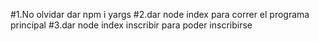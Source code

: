 #1.No olvidar dar npm i yargs
#2.dar node index para correr el programa principal
#3.dar node index inscribir para poder inscribirse
